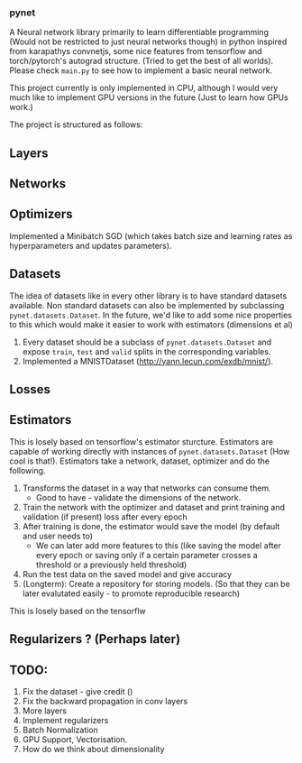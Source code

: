 ### pynet ###

A Neural network library primarily to learn differentiable programming (Would not be restricted to just neural networks though) in python inspired from karapathys convnetjs, some nice features from tensorflow and torch/pytorch's autograd structure. (Tried to get the best of all worlds). Please check `main.py` to see how to implement a basic neural network.

This project currently is only implemented in CPU, although I would very much like to implement GPU versions in the future (Just to learn how GPUs work.)

The project is structured as follows:

## Layers

## Networks

## Optimizers

Implemented a Minibatch SGD (which takes batch size and learning rates as hyperparameters and updates parameters).

## Datasets
The idea of datasets like in every other library is to have standard datasets available. Non standard datasets can also be implemented by subclassing `pynet.datasets.Dataset`. In the future, we'd like to add some nice properties to this which would make it easier to work with estimators (dimensions et al)

1. Every dataset should be a subclass of `pynet.datasets.Dataset` and expose `train`, `test` and `valid` splits in the corresponding variables.
2. Implemented a MNISTDataset (http://yann.lecun.com/exdb/mnist/).

## Losses

## Estimators

This is losely based on tensorflow's estimator sturcture. Estimators are capable of working directly with instances of `pynet.datasets.Dataset` (How cool is that!).
Estimators take a network, dataset, optimizer and do the following.
1. Transforms the dataset in a way that networks can consume them. 
    * Good to have - validate the dimensions of the network. 
2. Train the network with the optimizer and dataset and print training and validation (if present) loss after every epoch
3. After training is done, the estimator would save the model (by default and user needs to)
    * We can later add more features to this (like saving the model after every epoch or saving only if a certain parameter crosses a threshold or a previously held threshold)
4. Run the test data on the saved model and give accuracy
5. (Longterm): Create a repository for storing models. (So that they can be later evalutated easily - to promote reproducible research)

This is losely based on the tensorflw

## Regularizers ? (Perhaps later)

## TODO:

1. Fix the dataset - give credit ()
2. Fix the backward propagation in conv layers
3. More layers
4. Implement regularizers
5. Batch Normalization
6. GPU Support, Vectorisation. 
7. How do we think about dimensionality